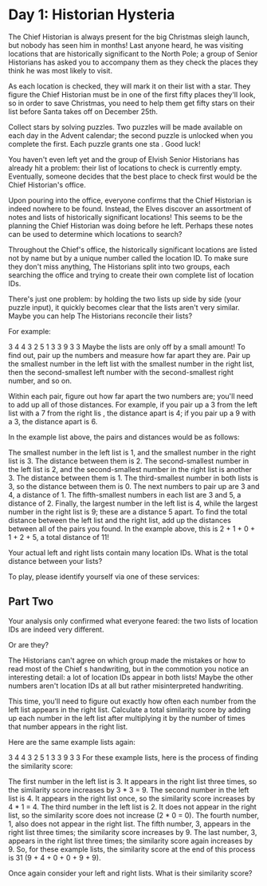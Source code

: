 # Day 1: Historian Hysteria

The Chief Historian is always present for the big Christmas sleigh launch, but nobody has seen him
in months! Last anyone heard, he was visiting locations that are historically significant to the North
Pole; a group of Senior Historians has asked you to accompany them as they check the places they
think he was most likely to visit.

As each location is checked, they will mark it on their list with a star. They figure the Chief Historian
must be in one of the first fifty places they'll look, so in order to save Christmas, you need
to help them get fifty stars on their list before Santa takes off on December 25th.

Collect stars by solving puzzles. Two puzzles will be made available on each day in the Advent
calendar; the second puzzle is unlocked when you complete the first. Each puzzle grants one sta
. Good luck!

You haven't even left yet and the group of Elvish Senior Historians has already hit a problem:
their list of locations to check is currently empty. Eventually, someone decides that the best
place to check first would be the Chief Historian's office.

Upon pouring into the office, everyone confirms that the Chief Historian is indeed nowhere to be
found. Instead, the Elves discover an assortment of notes and lists of historically significant locations!
This seems to be the planning the Chief Historian was doing before he left. Perhaps these notes can
be used to determine which locations to search?

Throughout the Chief's office, the historically significant locations are listed not by name
but by a unique number called the location ID. To make sure they don't miss anything, The Historians
split into two groups, each searching the office and trying to create their own complete list of location IDs.

There's just one problem: by holding the two lists up side by side (your puzzle input), it quickly
becomes clear that the lists aren't very similar. Maybe you can help The Historians reconcile their lists?

For example:

3   4
4   3
2   5
1   3
3   9
3   3
Maybe the lists are only off by a small amount! To find out, pair up the numbers and measure how
far apart they are. Pair up the smallest number in the left list with the smallest number in the
right list, then the second-smallest left number with the second-smallest right number, and so on.

Within each pair, figure out how far apart the two numbers are; you'll need to add up all of
those distances. For example, if you pair up a 3 from the left list with a 7 from the right lis
, the distance apart is 4; if you pair up a 9 with a 3, the distance apart is 6.

In the example list above, the pairs and distances would be as follows:

The smallest number in the left list is 1, and the smallest number in the right list is 3. The distance between them is 2.
The second-smallest number in the left list is 2, and the second-smallest number in the right list is another 3. The distance between them is 1.
The third-smallest number in both lists is 3, so the distance between them is 0.
The next numbers to pair up are 3 and 4, a distance of 1.
The fifth-smallest numbers in each list are 3 and 5, a distance of 2.
Finally, the largest number in the left list is 4, while the largest number in the right list is 9; these are a distance 5 apart.
To find the total distance between the left list and the right list, add up the distances between all of the pairs you found. In the example above, this is 2 + 1 + 0 + 1 + 2 + 5, a total distance of 11!

Your actual left and right lists contain many location IDs. What is the total distance between your lists?

To play, please identify yourself via one of these services:


## Part Two

Your analysis only confirmed what everyone feared: the two lists of location IDs are indeed very
different.

Or are they?

The Historians can't agree on which group made the mistakes or how to read most of the Chief
s handwriting, but in the commotion you notice an interesting detail: a lot of location IDs appear in
both lists! Maybe the other numbers aren't location IDs at all but rather misinterpreted handwriting.

This time, you'll need to figure out exactly how often each number from the left list appears in
the right list. Calculate a total similarity score by adding up each number in the left list after
multiplying it by the number of times that number appears in the right list.

Here are the same example lists again:

3   4
4   3
2   5
1   3
3   9
3   3
For these example lists, here is the process of finding the similarity score:

The first number in the left list is 3. It appears in the right list three times, so the similarity score increases by 3 * 3 = 9.
The second number in the left list is 4. It appears in the right list once, so the similarity score increases by 4 * 1 = 4.
The third number in the left list is 2. It does not appear in the right list, so the similarity score does not increase (2 * 0 = 0).
The fourth number, 1, also does not appear in the right list.
The fifth number, 3, appears in the right list three times; the similarity score increases by 9.
The last number, 3, appears in the right list three times; the similarity score again increases by 9.
So, for these example lists, the similarity score at the end of this process is 31 (9 + 4 + 0 + 0 + 9 + 9).

Once again consider your left and right lists. What is their similarity score?
